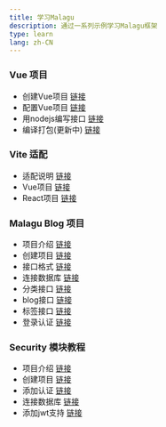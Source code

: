 ```yaml
---
title: 学习Malagu
description: 通过一系列示例学习Malagu框架
type: learn
lang: zh-CN
---
```


### Vue 项目
- 创建Vue项目 [链接](learn/vue.md)
- 配置Vue项目 [链接](learn/config-vue.md)
- 用nodejs编写接口 [链接](learn/node-api.md)
- 编译打包(更新中)  [链接](learn/vue-build.md)

### Vite 适配
- 适配说明 [链接](learn/vite-intro.md)
- Vue项目 [链接](learn/vite-vue.md)
- React项目 [链接](learn/vite-react.md)

### Malagu Blog 项目
- 项目介绍   [链接](learn/blog-intro.md)
- 创建项目   [链接](learn/blog-create-project.md)
- 接口格式   [链接](learn/blog-api.md)
- 连接数据库 [链接](learn/blog-db-conn.md)
- 分类接口   [链接](learn/blog-category.md)
- blog接口  [链接](learn/blog-post.md)
- 标签接口   [链接](learn/blog-tag.md)
- 登录认证   [链接](learn/blog-auth.md)

### Security 模块教程
- 项目介绍 [链接](learn/security-intro.md)
- 创建项目 [链接](learn/security-create-project.md)
- 添加认证 [链接](learn/security-auth.md)
- 连接数据库 [链接](learn/security-db-auth.md)
- 添加jwt支持 [链接](learn/security-jwt.md)
